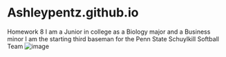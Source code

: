 # Ashleypentz.github.io
Homework 8
I am a Junior in college as a Biology major and a Business minor
I am the starting third baseman for the Penn State Schuylkill Softball Team
![image](https://user-images.githubusercontent.com/81630701/114312585-1c5aa400-9ac1-11eb-865c-6c6d8d6d6bfb.png)
